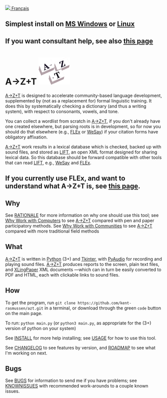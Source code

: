 <a href="https://gitlocalize.com/repo/7965/fr?utm_source=badge"> <img src="https://gitlocalize.com/repo/7965/fr/badge.svg" /> </a>
<a href="fr/README.md">Français</a>
## Simplest install on [MS Windows](SIMPLEINSTALL.md) or [Linux](SIMPLEINSTALL_LINUX.md)
## If you want consultant help, see also [this page](HELP_PREREQUISITES.md)

# A→Z+T ![CV](../images/AZT%20stacks6_icon.png "AZT")

[A→Z+T](https://github.com/kent-rasmussen/azt) is designed to accelerate community-based language development, supplemented by (not as a replacement for) formal linguistic training. It does this by systematically checking a dictionary (and thus a writing system), with respect to consonants, vowels, and tone.

You can collect a wordlist from scratch in [A→Z+T](https://github.com/kent-rasmussen/azt), if you don't already have one created elsewhere, but parsing roots is in development, so for now you should do that elsewhere (e.g., [FLEx](https://software.sil.org/fieldworks/) or [WeSay](https://software.sil.org/wesay/)) if your citation forms have obligatory affixation.

[A→Z+T](https://github.com/kent-rasmussen/azt) work results in a lexical database which is checked, backed up with sound files, and stored as [LIFT](https://code.google.com/archive/p/lift-standard/), an open XML format designed for sharing lexical data. So this database should be forward compatible with other tools that can read [LIFT](https://code.google.com/archive/p/lift-standard/), e.g., [WeSay](https://software.sil.org/wesay/) and [FLEx](https://software.sil.org/fieldworks/).

## If you currently use FLEx, and want to understand what A→Z+T is, see [this page](OWL_GUIDE.md).

<!-- It is designed to *supplement* (not replace) formal training, on the one hand, and *facilitate* a particular kind of language development on the other, so it may not do what you want —it certainly does not do everything. If you want to get as many people involved in the development of their own language as possible, in a manner that results in a checked lexical database backed up by sound files, then this tool is for you. -->
## Why
See [RATIONALE](RATIONALE.md) for more information on why one should use this tool; see [Why Work with Computers](WHYCOMPUTERS.md) to see [A→Z+T](https://github.com/kent-rasmussen/azt) compared with pen and paper participatory methods. See [Why Work with Communities](WHYCOMMUNITIES.md) to see [A→Z+T](https://github.com/kent-rasmussen/azt) compared with more traditional field methods

## What
[A→Z+T](https://github.com/kent-rasmussen/azt) is written in [Python](https://python.org) (3+) and [Tkinter](https://docs.python.org/3/library/tkinter.html), with [PyAudio](https://pypi.org/project/PyAudio/) for recording and playing sound files. [A→Z+T](https://github.com/kent-rasmussen/azt) produces reports to the screen, plain text files, and [XLingPaper](https://software.sil.org/xlingpaper/) XML documents —which can in turn be easily converted to PDF and HTML, each with clickable links to sound files.

## How
To get the program, run `git clone https://github.com/kent-rasmussen/azt.git` in a terminal, or download through the green `code` button on the main page.

To run: `python main.py` (or `python3 main.py`, as appropriate for the (3+) version of python on your system)

See [INSTALL](INSTALL.md) for more help installing; see [USAGE](USAGE.md) for how to use this tool.

See [CHANGELOG](CHANGELOG.md) to see features by version, and [ROADMAP](ROADMAP.md) to see what I'm working on next.

## Bugs
See [BUGS](BUGS.md) for information to send me if you have problems; see [KNOWNISSUES](KNOWNISSUES.md) with recommended work-arounds to a couple known issues.
